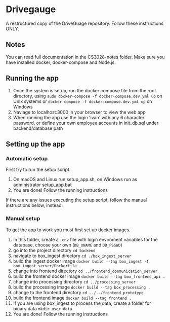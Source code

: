 # Drivegauge
A restructured copy of the DriveGuage repository. Follow these instructions ONLY.

## Notes
You can read full documentation in the CS3028-notes folder. Make sure you have installed docker, docker-compose and Node.js. 


## Running the app

1. Once the system is setup, run the docker compose file from the root directory, using `sudo docker-compose -f docker-compose.dev.yml up` on Unix systems or `docker compose -f docker-compose.dev.yml up` on Windows
2. Naviage to localhost:3000 in your browser to view the web app
3. When running the app use the login 'ivan' with any 6 character password, or define your own employee accounts in init_db.sql under backend/database path

## Setting up the app

### Automatic setup

First try to run the setup script.

1. On macOS and Linux run setup_app.sh, on Windows run as administrator setup_app.bat
2. You are done! Follow the running instructions

If there are any issues executing the setup script, follow the manual instructions below, instead.

### Manual setup

To get the app to work you must first set up docker images.

1. In this folder, create a `.env` file with login enviroment variables for the database, choose your own (`DB_UNAME` and `DB_PSSWD`)
2. go into the project directory `cd backend`
3. navigate to box_ingest directory `cd ./box_ingest_server`
4. build the ingest docker image `docker build --tag box_ingest -f box_ingest_server/Dockerfile .`
5. change into frontend directory `cd ../frontend_communication_server `
6. build the frontend docker image `docker build --tag box_frontend_api .`
7. change into processing directory `cd ../processing_server`
8. build the processing image  `docker build --tag box_processing .`
9. change to the frontend directory `cd ../../frontend_prototype`
10. build the frontend image  `docker build --tag frontend .`
11. If you are using box_ingest to process the data, create a folder for binary data `mkdir user_data`
12. You are done! Follow the running instructions



